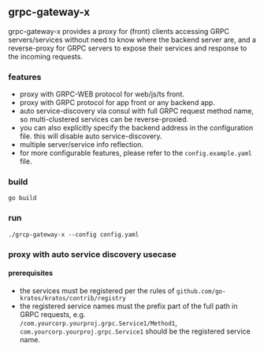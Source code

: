 grpc-gateway-x
---------------
grpc-gateway-x provides a proxy for (front) clients accessing GRPC servers/services without need to know where the backend server are, 
and a reverse-proxy for GRPC servers to expose their services and response to the incoming requests.    

### features
* proxy with GRPC-WEB protocol for web/js/ts front.
* proxy with GRPC protocol for app front or any backend app.
* auto service-discovery via consul with full GRPC request method name, so multi-clustered services can be reverse-proxied. 
* you can also explicitly specify the backend address in the configuration file. this will disable auto service-discovery.
* multiple server/service info reflection.
* for more configurable features, please refer to the `config.example.yaml` file.
 
### build
`go build`

### run
`./grcp-gateway-x --config config.yaml`

### proxy with auto service discovery usecase
#### prerequisites
* the services must be registered per the rules of `github.com/go-kratos/kratos/contrib/registry`
* the registered service names must the prefix part of the full path in GRPC requests, e.g.     
   `/com.yourcorp.yourproj.grpc.Service1/Method1`, `com.yourcorp.yourproj.grpc.Service1` should be the registered service name.